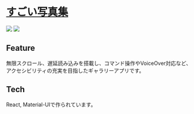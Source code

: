 # [すごい写真集](https://elastic-engelbart-b0d055.netlify.com/)

<img src="https://user-images.githubusercontent.com/19145527/54082195-124f9f80-4355-11e9-9729-227ca191d30b.png" >
<img src="https://user-images.githubusercontent.com/19145527/54082196-154a9000-4355-11e9-8af2-0881d3de0706.png">



## Feature
無限スクロール、遅延読み込みを搭載し、コマンド操作やVoiceOver対応など、アクセシビリティの充実を目指したギャラリーアプリです。

## Tech
React, Material-UIで作られています。
